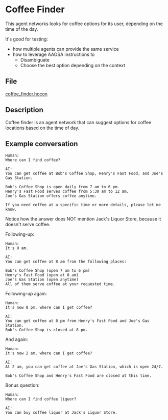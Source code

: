 # Coffee Finder

This agent networks looks for coffee options for its user,
depending on the time of the day.

It's good for testing:

* how multiple agents can provide the same service
* how to leverage AAOSA instructions to
  * Disambiguate
  * Choose the best option depending on the context

## File

[coffee_finder.hocon](../../registries/coffee_finder.hocon)

## Description

Coffee finder is an agent network that can suggest options for coffee locations
based on the time of day.

## Example conversation

```text
Human:
Where can I find coffee?

AI:
You can get coffee at Bob's Coffee Shop, Henry's Fast Food, and Joe's Gas Station.

Bob's Coffee Shop is open daily from 7 am to 6 pm.
Henry's Fast Food serves coffee from 5:30 am to 12 am.
Joe's Gas Station offers coffee anytime.

If you need coffee at a specific time or more details, please let me know.
```
Notice how the answer does NOT mention Jack's Liquor Store, because it doesn't serve coffee.

Following-up: 

```text
Human:
It's 8 am.

AI:
You can get coffee at 8 am from the following places:

Bob's Coffee Shop (open 7 am to 6 pm)
Henry's Fast Food (open at 8 am)
Joe's Gas Station (open anytime)
All of them serve coffee at your requested time.
```

Following-up again:

```text
Human:
It's now 8 pm, where can I get coffee?

AI:
You can get coffee at 8 pm from Henry's Fast Food and Joe's Gas Station. 
Bob's Coffee Shop is closed at 8 pm.
```

And again:
```text
Human:
It's now 2 am, where can I get coffee?

AI:
At 2 am, you can get coffee at Joe's Gas Station, which is open 24/7.

Bob's Coffee Shop and Henry's Fast Food are closed at this time.
```

Bonus question:
```text
Human:
Where can I find coffee liquor?

AI:
You can buy coffee liquor at Jack's Liquor Store.
```
